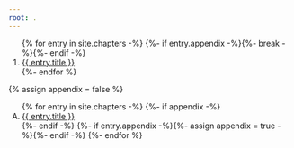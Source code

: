 ```yaml
---
root: .
---
```


<ol>
{% for entry in site.chapters -%}
  {%- if entry.appendix -%}{%- break -%}{%- endif -%}
  <li><a href="{{ entry.slug | prepend: './' | append: '/' }}">{{ entry.title }}</a></li>
{%- endfor %}
</ol>

{% assign appendix = false %}
<ol type="A">
{% for entry in site.chapters -%}
  {%- if appendix -%}<li><a href="{{ entry.slug | prepend: './' | append: '/' }}">{{ entry.title }}</a></li>{%- endif -%}
  {%- if entry.appendix -%}{%- assign appendix = true -%}{%- endif -%}
{%- endfor %}
</ol>
